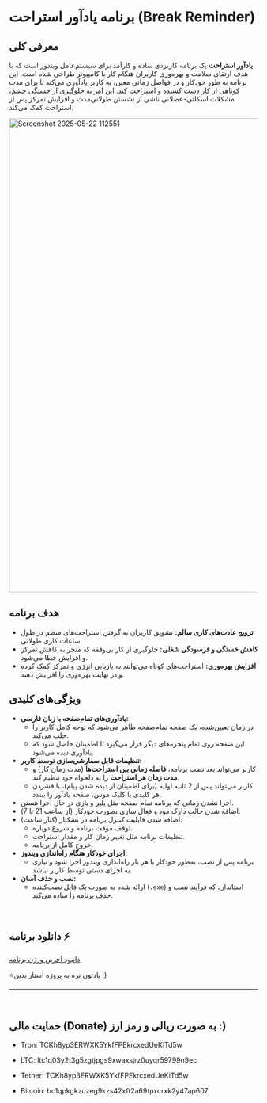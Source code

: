 # برنامه یادآور استراحت (Break Reminder)

## معرفی کلی
**یادآور استراحت** یک برنامه کاربردی ساده و کارآمد برای سیستم‌عامل ویندوز است که با هدف ارتقای سلامت و بهره‌وری کاربران هنگام کار با کامپیوتر طراحی شده است. این برنامه به طور خودکار و در فواصل زمانی معین، به کاربر یادآوری می‌کند تا برای مدت کوتاهی از کار دست کشیده و استراحت کند. این امر به جلوگیری از خستگی چشم، مشکلات اسکلتی-عضلانی ناشی از نشستن طولانی‌مدت و افزایش تمرکز پس از استراحت کمک می‌کند.


<img width="957" alt="Screenshot 2025-05-22 112551"  src="https://github.com/user-attachments/assets/33be2c49-8ad9-42fd-839b-d783974e549f" />




## هدف برنامه
*   **ترویج عادت‌های کاری سالم:** تشویق کاربران به گرفتن استراحت‌های منظم در طول ساعات کاری طولانی.
*   **کاهش خستگی و فرسودگی شغلی:** جلوگیری از کار بی‌وقفه که منجر به کاهش تمرکز و افزایش خطا می‌شود.
*   **افزایش بهره‌وری:** استراحت‌های کوتاه می‌توانند به بازیابی انرژی و تمرکز کمک کرده و در نهایت بهره‌وری را افزایش دهند.

## ویژگی‌های کلیدی
*   **یادآوری‌های تمام‌صفحه با زبان فارسی:**
    *   در زمان تعیین‌شده، یک صفحه تمام‌صفحه ظاهر می‌شود که توجه کامل کاربر را جلب می‌کند.
    *   این صفحه روی تمام پنجره‌های دیگر قرار می‌گیرد تا اطمینان حاصل شود که یادآوری دیده می‌شود.
*   **تنظیمات قابل سفارشی‌سازی توسط کاربر:**
    *   کاربر می‌تواند بعد نصب برنامه، **فاصله زمانی بین استراحت‌ها** (مدت زمان کار) و **مدت زمان هر استراحت** را به دلخواه خود تنظیم کند.
    *   کاربر می‌تواند پس از 2 ثانیه اولیه (برای اطمینان از دیده شدن پیام)، با فشردن هر کلیدی یا کلیک موس، صفحه یادآور را ببندد.
*   اجرا نشدن زمانی که برنامه تمام صفحه مثل پلیر و بازی در حال اجرا هستن.
*   اضافه شدن حالت دارک مود و فعال سازی بصورت خودکار (از ساعت 21 تا 7).
*   اضافه شدن قابلیت کنترل برنامه در تسکبار (کنار ساعت):
    *   توقف موقت برنامه و شروع دوباره.
    *   تنظیمات برنامه مثل تغییر زمان کار و مقدار استراحت.
    *   خروج کامل از برنامه.
*   **اجرای خودکار هنگام راه‌اندازی ویندوز:**
    *   برنامه پس از نصب، به‌طور خودکار با هر بار راه‌اندازی ویندوز اجرا شود و نیازی به اجرای دستی توسط کاربر نباشد.
*   **نصب و حذف آسان:**
    *   ارائه شده به صورت یک فایل نصب‌کننده (`.exe`) استاندارد که فرآیند نصب و حذف برنامه را ساده می‌کند.



<br />
  
  ## دانلود برنامه ⚡
  [دانبود آخرین ورژن برنامه](https://github.com/iaghapour/BreakReminder/releases)

⭐یادتون نره به پروژه استار بدین :)
<br />

---


<br />

## حمایت مالی (Donate) به صورت ریالی و رمز ارز :) 
* Tron:
TCKh8yp3ERWXK5YkfFPEkrcxedUeKiTd5w

* LTC:
ltc1q03y2t3g5zgtjpgs9xwaxsjrz0uyqr59799n9ec

* Tether:
TCKh8yp3ERWXK5YkfFPEkrcxedUeKiTd5w

* Bitcoin:
bc1qpkgkzuzeg9kzs42xft2a69tpxcrxk2y47ap607
